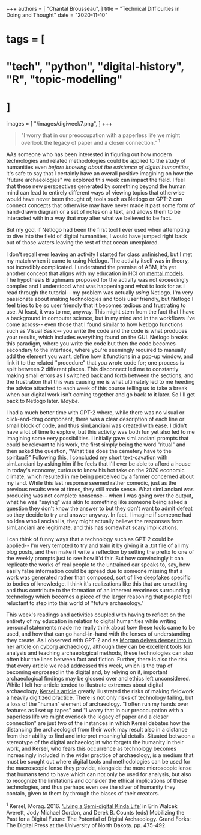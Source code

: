 +++
authors = [
    "Chantal Brousseau",
]
title = "Technical Difficulties in Doing and Thought"
date = "2020-11-10"
# tags = [
#     "tech", "python", "digital-history", "R", "topic-modelling"
# ]
images = [
"/images/digiweek7.png",
]
+++

> "I worry that in our preoccupation with a paperless life we might overlook the legacy of paper and a closer connection." <sup>1<sup>

AAs someone who has been interested in figuring out how modern technologies and related methodologies could be applied to the study of humanities even *before knowing about the existence of digital humanities*, it's safe to say that I certainly have an overall positive imagining on how the "future archaeologies" we explored this week can impact the field. I feel that these new perspectives generated by something beyond the human mind can lead to entirely different ways of viewing topics that otherwise would have never been thought of; tools such as Netlogo or GPT-2 can connect concepts that otherwise may have never made it past some form of hand-drawn diagram or a set of notes on a text, and allows them to be interacted with in a way that may alter what we believed to be fact.

But my god, if Netlogo had been the first tool I ever used when attempting to dive into the field of digital humanities, I would have jumped right back out of those waters leaving the rest of that ocean unexplored.

I don't recall ever leaving an activity I started for class unfinished, but I met my match when it came to using Netlogo. The activity itself was in theory, not incredibly complicated. I understand the premise of ABM, it's yet another concept that aligns with my education in HCI on [mental models](https://www.nngroup.com/articles/mental-models/). The hypothesis Brughmans proposed for the activity was not exceedingly complex and I understood what was happening and what to look for as I read through the tutorial-- my problem was actually *using* Netlogo. I'm very passionate about making technologies and tools user friendly, but Netlogo I feel tries to be so user friendly that it becomes tedious and frustrating to use. At least, it was to me, anyway. This might stem from the fact that I have a background in computer science, but in my mind and in the workflows I've come across-- even those that I found similar to how Netlogo functions such as Visual Basic-- you write the code and the code is what produces your results, which includes everything found on the GUI. Netlogo breaks this paradigm, where you write the code but then the code becomes secondary to the interface, where you're seemingly required to manually add the element you want, define how it functions in a pop-up window, and link it to the related "procedure" that you wrote code for; one process is split between 2 different places. This disconnect led me to constantly making small errors as I switched back and forth between the sections, and the frustration that this was causing me is what ultimately led to me heeding the advice attached to each week of this course telling us to take a break when our digital work isn't coming together and go back to it later. So I'll get back to Netlogo later. *Maybe*.

I had a much better time with GPT-2 where, while there was no visual or click-and-drag component, there was a clear description of each line or small block of code, and thus simLanciani was created with ease. I didn't have a lot of time to explore, but this activity was both fun yet also led to me imagining some eery possibilities. I initially gave simLanciani prompts that could be relevant to his work, the first simply being the word "ritual" and then asked the question, "What ties does the cemetery have to the spiritual?" Following this, I concluded my short text-cavation with simLanciani by asking him if he feels that I'll ever be able to afford a house in today's economy, curious to know his hot take on the 2020 economic climate, which resulted in me being perceived by a farmer concerned about my land. While this last response seemed rather comedic, just as the previous results were at times, they still made sense. What simLanciani was producing was not complete nonsense-- when I was going over the output, what he was "saying" was akin to something like someone being asked a question they don't know the answer to but they don't want to admit defeat so they decide to try and answer anyway. In fact, I imagine if someone had no idea who Lanciani is, they might actually believe the responses from simLanciani are legitimate, and this has somewhat scary implications.

I can think of funny ways that a technology such as GPT-2 could be applied-- I'm very tempted to try and train it by giving it a .txt file of all my blog posts, and then make it write a reflection by setting the prefix to one of the weekly prompts just to see how it'd fair. But how convincingly it can replicate the works of real people to the untrained ear speaks to, say, how easily false information could be spread due to someone missing that a work was generated rather than composed, sort of like deepfakes specific to bodies of knowledge. I think it's realizations like this that are unsettling and thus contribute to the formation of an inherent weariness surrounding technology which becomes a piece of the larger reasoning that people feel reluctant to step into this world of "future archaeology."

This week's readings and activities coupled with having to reflect on the entirety of my education in relation to digital humanities while writing personal statements made me really think about *how* these tools came to be used, and how that can go hand-in-hand with the lenses of understanding they create. As I observed with GPT-2 and as [Morgan delves deeper into in her article on cyborg archaeology](https://www.cambridge.org/core/journals/european-journal-of-archaeology/article/avatars-monsters-and-machines-a-cyborg-archaeology/CD467A5E5232B50D6CAA4D72091FCFA9/core-reader), although they can be excellent tools for analysis and teaching archaeological methods, these technologies can also often blur the lines between fact and fiction. Further, there is also the risk that every article we read addressed this week, which is the trap of becoming engrossed in the digital and, by relying on it, important archaeological findings may be glossed over and ethics left unconsidered. While I felt her article tended to illustrate extremes about digital archaeology, [Kersel's article](https://digitalpressatund.files.wordpress.com/2016/09/5_1_kersel.pdf) greatly illustrated the risks of making fieldwork a heavily digitized practice. There is not only risks of technology failing, but a loss of the "human" element of archaeology. "I often run my hands over features as I set up tapes" and "I worry that in our preoccupation with a paperless life we might overlook the legacy of paper and a closer connection" are just two of the instances in which Kersel debates how the distancing the archaeologist from their work may result also in a distance from their ability to find and interpret meaningful details. Situated between a stereotype of the digital archaeologist who forgets the humanity in their work, and Kersel, who fears this occurrence as technology becomes increasingly included in the wider practice of archaeology, is a medium that must be sought out where digital tools and methodologies can be used for the macroscopic lense they provide, alongside the more microscopic lense that humans tend to have which can not only be used for analysis, but also to recognize the limitations and consider the ethical implications of these technologies, and thus perhaps even see the sliver of humanity they contain, given to them by through the biases of their creators.

<sup>1</sup> Kersel, Morag. 2016. [‘Living a Semi-digital Kinda Life’](https://digitalpressatund.files.wordpress.com/2016/09/5_1_kersel.pdf) in Erin Walcek Averett, Jody Michael Gordon, and Derek B. Counts (eds) Mobilizing the Past for a Digital Future: The Potential of Digital Archaeology. Grand Forks: The Digital Press at the University of North Dakota. pp. 475-492.
